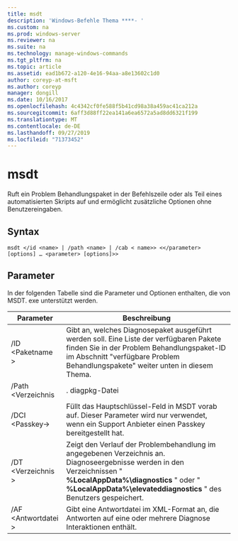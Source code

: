 ```yaml
---
title: msdt
description: 'Windows-Befehle Thema ****- '
ms.custom: na
ms.prod: windows-server
ms.reviewer: na
ms.suite: na
ms.technology: manage-windows-commands
ms.tgt_pltfrm: na
ms.topic: article
ms.assetid: ead1b672-a120-4e16-94aa-a8e13602c1d0
author: coreyp-at-msft
ms.author: coreyp
manager: dongill
ms.date: 10/16/2017
ms.openlocfilehash: 4c4342cf0fe588f5b41cd98a38a459ac41ca212a
ms.sourcegitcommit: 6aff3d88ff22ea141a6ea6572a5ad8dd6321f199
ms.translationtype: MT
ms.contentlocale: de-DE
ms.lasthandoff: 09/27/2019
ms.locfileid: "71373452"
---
```

# <a name="msdt"></a>msdt



Ruft ein Problem Behandlungspaket in der Befehlszeile oder als Teil eines automatisierten Skripts auf und ermöglicht zusätzliche Optionen ohne Benutzereingaben.

## <a name="syntax"></a>Syntax

```
msdt </id <name> | /path <name> | /cab < name>> <</parameter> [options] … <parameter> [options]>>
```

## <a name="parameters"></a>Parameter

In der folgenden Tabelle sind die Parameter und Optionen enthalten, die von MSDT. exe unterstützt werden.


|      Parameter      |                                                                                            Beschreibung                                                                                             |
|---------------------|----------------------------------------------------------------------------------------------------------------------------------------------------------------------------------------------------|
| /ID \<Paketname > |        Gibt an, welches Diagnosepaket ausgeführt werden soll. Eine Liste der verfügbaren Pakete finden Sie in der Problem Behandlungspaket-ID im Abschnitt "verfügbare Problem Behandlungspakete" weiter unten in diesem Thema.         |
|  /Path \<Verzeichnis  |                                                                                           . diagpkg-Datei                                                                                            |
|   /DCI \<Passkey->   |                                        Füllt das Hauptschlüssel-Feld in MSDT vorab auf. Dieser Parameter wird nur verwendet, wenn ein Support Anbieter einen Passkey bereitgestellt hat.                                         |
|  /DT \<Verzeichnis >   | Zeigt den Verlauf der Problembehandlung im angegebenen Verzeichnis an. Diagnoseergebnisse werden in den Verzeichnissen " **%LocalAppData%\diagnostics** " oder " **%LocalAppData%\elevateddiagnostics** " des Benutzers gespeichert. |
| /AF \<Antwortdatei >  |                                               Gibt eine Antwortdatei im XML-Format an, die Antworten auf eine oder mehrere Diagnose Interaktionen enthält.                                               |

